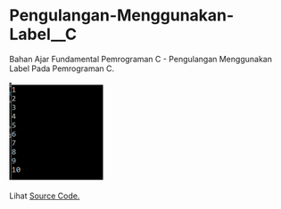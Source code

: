 # Pengulangan-Menggunakan-Label__C
Bahan Ajar Fundamental Pemrograman C - Pengulangan Menggunakan Label Pada Pemrograman C.<br><br>
<img src="https://github.com/RizkyKhapidsyah/Pengulangan-Menggunakan-Label__C/blob/master/Result/001.PNG"><br><br>
Lihat <a href="https://github.com/RizkyKhapidsyah/Pengulangan-Menggunakan-Label__C/blob/master/Source.c">Source Code.</a>



